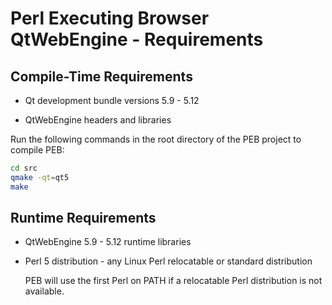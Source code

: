 # Perl Executing Browser QtWebEngine - Requirements

## Compile-Time Requirements

* Qt development bundle versions 5.9 - 5.12

* QtWebEngine headers and libraries

Run the following commands in the root directory of the PEB project to compile PEB:

```bash
cd src
qmake -qt=qt5
make
```

## Runtime Requirements

* QtWebEngine 5.9 - 5.12 runtime libraries

* Perl 5 distribution - any Linux Perl relocatable or standard distribution

  PEB will use the first Perl on PATH if a relocatable Perl distribution is not available.
